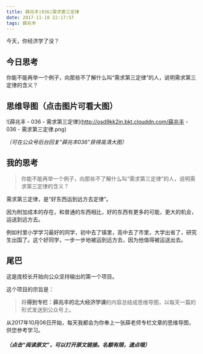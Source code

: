 ```yaml
---
title: 薛兆丰|036|需求第三定律
date: 2017-11-18 22:17:57
tags: 薛兆丰
---
```


今天，你经济学了没？

## 今日思考

你能不能再举一个例子，向那些不了解什么叫“需求第三定律”的人，说明需求第三定律的含义？

## 思维导图（点击图片可看大图）

![薛兆丰 - 036 - 需求第三定律](http://osd9kk2in.bkt.clouddn.com/薛兆丰 - 036 - 需求第三定律.png)


*（可在公众号后台回复“薛兆丰036”获得高清大图）*

## 我的思考

> 你能不能再举一个例子，向那些不了解什么叫“需求第三定律”的人，说明需求第三定律的含义？

需求第三定律，是“好东西运到远方去定律”。

因为附加成本的存在，和普通的东西相比，好的东西有更多的可能，更大的机会，运送到远方去。

例如村里小学学习最好的同学，初中去了镇里，高中去了市里，大学出省了，研究生出国了。这个好同学，一步一步地被运到远方去，因为他值得被运送出去。

## 尾巴

这是庞校长开始向公众坚持输出的第一个项目。

这个项目的宗旨是：

> 将**得到专栏：薛兆丰的北大经济学课**的内容总结成思维导图，以每天一篇的形式发送到公众号上。

从2017年10月06日开始，每天我都会为你奉上一张薛老师专栏文章的思维导图，供您参考学习。

##### *（点击“阅读原文”，可以打开原文链接。名额有限，速点哦）*



